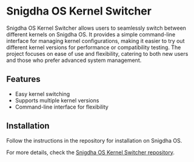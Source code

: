 # Snigdha OS Kernel Switcher

Snigdha OS Kernel Switcher allows users to seamlessly switch between different kernels on Snigdha OS. It provides a simple command-line interface for managing kernel configurations, making it easier to try out different kernel versions for performance or compatibility testing. The project focuses on ease of use and flexibility, catering to both new users and those who prefer advanced system management.

## Features
- Easy kernel switching
- Supports multiple kernel versions
- Command-line interface for flexibility

## Installation
Follow the instructions in the repository for installation on Snigdha OS.

For more details, check the [Snigdha OS Kernel Switcher repository](https://github.com/Snigdha-OS/snigdhaos-kernel-switcher).